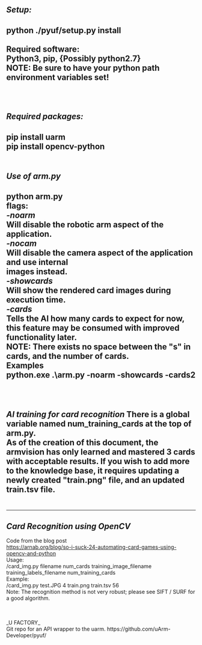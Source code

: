 _Setup:_
-------------------------------------------------------------------------------
python ./pyuf/setup.py install <br/>
<br/>
Required software: <br/>
Python3, pip, {Possibly python2.7}<br/>
NOTE: Be sure to have your python path environment variables set!<br/>
<br/>
<br/>
-------------------------------------------------------------------------------
_Required packages:_
-------------------------------------------------------------------------------
pip install uarm<br/>
pip install opencv-python
<br/>
<br/>
-------------------------------------------------------------------------------
_Use of arm.py_
-------------------------------------------------------------------------------
python arm.py <flags><br/>
  flags:<br/>
        _-noarm_<br/>
            Will disable the robotic arm aspect of the application.<br/>
        _-nocam_<br/>
            Will disable the camera aspect of the application and use internal<br/>
              images instead.<br/>
        _-showcards_<br/>
            Will show the rendered card images during execution time.<br/>
        _-cards<n>_<br/>
            Tells the AI how many cards to expect for now, this feature may
            be consumed with improved functionality later.<br/>
            NOTE: There exists no space between the "s" in cards, and the number of cards.<br/>
Examples<br/>
python.exe .\arm.py -noarm -showcards -cards2<br/>
<br/>
<br/>
-------------------------------------------------------------------------------
_AI training for card recognition_
There is a global variable named num_training_cards at the top of arm.py.<br/>
As of the creation of this document, the armvision has only learned and mastered
3 cards with acceptable results. If you wish to add more to the knowledge base,
it requires updating a newly created "train.png" file, and an updated train.tsv
file.<br/>
<br/>
-------------------------------------------------------------------------------
-------------------------------------------------------------------------------
_Card Recognition using OpenCV_
-------------------------------------------------------------------------------
Code from the blog post<br/>
https://arnab.org/blog/so-i-suck-24-automating-card-games-using-opencv-and-python<br/>
Usage:<br/>
  /card_img.py filename num_cards training_image_filename training_labels_filename num_training_cards<br/>
Example:<br/>
  /card_img.py test.JPG 4 train.png train.tsv 56<br/>
Note: The recognition method is not very robust; please see SIFT / SURF for a good algorithm.

<br/>
<br/>
_U FACTORY_<br/>
Git repo for an API wrapper to the uarm.
https://github.com/uArm-Developer/pyuf/
